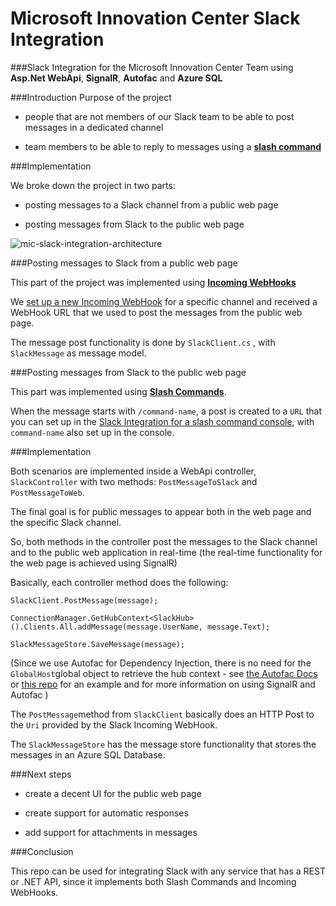 
# Microsoft Innovation Center Slack Integration
###Slack Integration for the Microsoft Innovation Center Team using **Asp.Net WebApi**, **SignalR**, **Autofac** and **Azure SQL**


###Introduction
Purpose of the project

- people that are not members of our Slack team to be able to post messages in a dedicated channel

- team members to be able to reply to messages using a **[slash command](https://api.slack.com/slash-commands)**


###Implementation

We broke down the project in two parts:

- posting messages to a Slack  channel from a public  web page

- posting messages from Slack to the public web page


![mic-slack-integration-architecture](https://kmnhpa.bn1301.livefilestore.com/y3mrujcM_4EdLwSXKxdqHj4wX_GpGQyL0gO-Sig3DDtjbdNdFOpZYVMU45_2GKeWRXjYQWrwWYCHUuyVHLJaDQNes4rO9H1Plmvkl48u8sCfw1HzOmGnOYbvY6XSQk4KOf_qbzbUtfOQFP_s1R_APu8tmDx6LYszLFuvz-20MvKmoQ?width=1280&height=720&cropmode=none)


###Posting messages to Slack from a public web page

This part of the project was implemented using  **[Incoming WebHooks](https://api.slack.com/incoming-webhooks)**

We [set up a new Incoming WebHook](https://my.slack.com/services/new/incoming-webhook/) for a specific channel and received a WebHook URL that we used to post the messages from the public web page.

The message post functionality is done by `SlackClient.cs` , with `SlackMessage` as message model.

###Posting messages from Slack to the public web page

This part was implemented using  **[Slash Commands](https://api.slack.com/slash-commands)**.

When the message starts with `/command-name`, a post is created to a `URL` that you can set up in the [Slack Integration for a slash command console](https://my.slack.com/services/new/slash-commands), with `command-name` also set up in the console. 



###Implementation

Both scenarios are implemented inside a WebApi controller, `SlackController` with two methods: `PostMessageToSlack` and `PostMessageToWeb`.


The final goal is for public messages to appear both in the web page and the specific Slack channel.

So,  both methods in the controller post the messages to the Slack channel and to the public web application in real-time (the real-time functionality for the web page is achieved using SignalR)

Basically, each controller method does the following:

`SlackClient.PostMessage(message);`

`ConnectionManager.GetHubContext<SlackHub>().Clients.All.addMessage(message.UserName, message.Text);`

`SlackMessageStore.SaveMessage(message);`

(Since we use Autofac for Dependency Injection, there is no need for the `GlobalHost`global object to retrieve the hub context - see [the Autofac Docs](http://autofac.readthedocs.org/en/latest/integration/signalr.html) or [this repo](https://github.com/radu-matei/signalr-dependency-injection-autofac) for an example and for more information on using SignalR and Autofac  )


The `PostMessage`method from `SlackClient` basically does an HTTP Post to the `Uri` provided by the Slack Incoming WebHook.

The `SlackMessageStore` has the message store functionality that stores the messages in an Azure SQL Database.



###Next steps

- create a decent UI for the public web page

- create support for automatic responses

- add support for attachments in messages

###Conclusion

This repo can be used for integrating Slack with any service that has a REST or .NET API, since it implements both Slash Commands and Incoming WebHooks.
